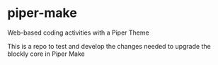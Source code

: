 # piper-make
Web-based coding activities with a Piper Theme

This is a repo to test and develop the changes needed to upgrade the blockly core in Piper Make
